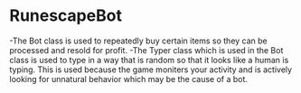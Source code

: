 # RunescapeBot

-The Bot class is used to repeatedly buy certain items so they can be processed and resold for profit.
-The Typer class which is used in the Bot class is used to type in a way that is random so that it looks like a human is typing. This is used because the game moniters your activity and is actively looking for unnatural behavior which may be the cause of a bot.



